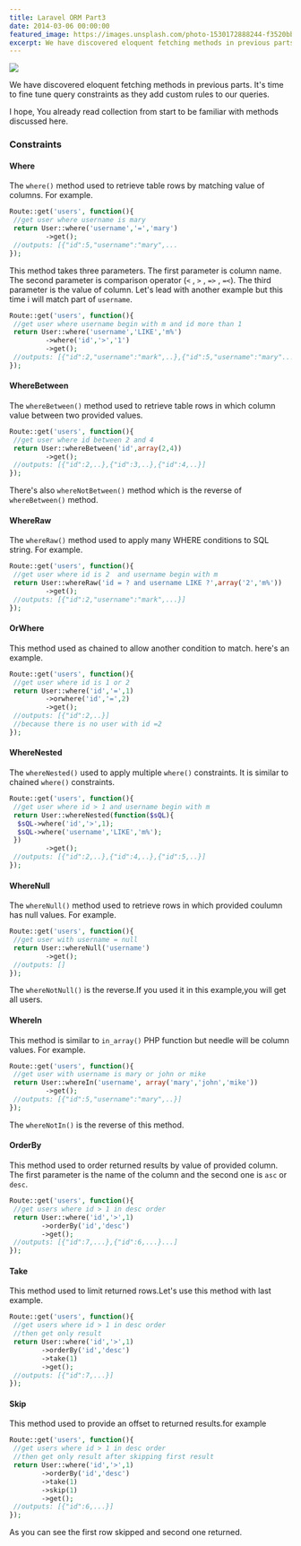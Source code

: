 ```yaml
---
title: Laravel ORM Part3
date: 2014-03-06 00:00:00
featured_image: https://images.unsplash.com/photo-1530172888244-f3520bbeaa55
excerpt: We have discovered eloquent fetching methods in previous parts. It's time to fine tune query constraints as they add custom rules to our queries.
---
```


![](https://images.unsplash.com/photo-1530172888244-f3520bbeaa55)

We have discovered eloquent fetching methods in previous parts. It's time to fine tune query constraints as they add custom rules to our queries.

I hope, You already read collection from start to be familiar with methods discussed here.

### Constraints

#### Where

The `where()` method used to retrieve table rows by matching value of columns. For example.

```php
Route::get('users', function(){
 //get user where username is mary
 return User::where('username','=','mary')
         ->get();
 //outputs: [{"id":5,"username":"mary",...
});
```

This method takes three parameters. The first parameter is column name. The second parameter is comparison operator (`<` , `>` , `=>` , `=<`). The third parameter is the value of column. Let's lead with another example but this time i will match part of `username`.

```php
Route::get('users', function(){
 //get user where username begin with m and id more than 1
 return User::where('username','LIKE','m%')
         ->where('id','>','1')
         ->get();
 //outputs: [{"id":2,"username":"mark",..},{"id":5,"username":"mary"...}]
});
```

#### WhereBetween

The `whereBetween()` method used to retrieve table rows in which column value between two provided values.

```php
Route::get('users', function(){
 //get user where id between 2 and 4
 return User::whereBetween('id',array(2,4))
         ->get();
 //outputs: [{"id":2,..},{"id":3,..},{"id":4,..}]
});
```

There's also `whereNotBetween()` method which is the reverse of `whereBetween()` method.

#### WhereRaw

The `whereRaw()` method used to apply many WHERE conditions to SQL string. For example.

```php
Route::get('users', function(){
 //get user where id is 2  and username begin with m
 return User::whereRaw('id = ? and username LIKE ?',array('2','m%'))
         ->get();
 //outputs: [{"id":2,"username":"mark",...}]
});
```

#### OrWhere

This method used as chained to allow another condition to match. here's an example.

```php
Route::get('users', function(){
 //get user where id is 1 or 2
 return User::where('id','=',1)
         ->orwhere('id','=',2)
         ->get();
 //outputs: [{"id":2,..}]
 //because there is no user with id =2
});
```

#### WhereNested

The `whereNested()` used to apply multiple `where()` constraints. It is similar to chained `where()` constraints.

```php
Route::get('users', function(){
 //get user where id > 1 and username begin with m
 return User::whereNested(function($sQL){
  $sQL->where('id','>',1);
  $sQL->where('username','LIKE','m%');
 })
         ->get();
 //outputs: [{"id":2,..},{"id":4,..},{"id":5,..}]
});
```

#### WhereNull

The `whereNull()` method used to retrieve rows in which provided coulumn has null values. For example.

```php
Route::get('users', function(){
 //get user with username = null
 return User::whereNull('username')
         ->get();
 //outputs: []
});
```

The `whereNotNull()` is the reverse.If you used it in this example,you will get all users.

#### WhereIn

This method is similar to `in_array()` PHP function but needle will be column values. For example.

```php
Route::get('users', function(){
 //get user with username is mary or john or mike
 return User::whereIn('username', array('mary','john','mike'))
         ->get();
 //outputs: [{"id":5,"username":"mary",..}]
});
```

The `whereNotIn()` is the reverse of this method.

#### OrderBy

This method used to order returned results by value of provided column. The first parameter is the name of the column and the second one is `asc` or `desc`.

```php
Route::get('users', function(){
 //get users where id > 1 in desc order
 return User::where('id','>',1)
        ->orderBy('id','desc')
        ->get();
 //outputs: [{"id":7,...},{"id":6,...}...]
});
```

#### Take

This method used to limit returned rows.Let's use this method with last example.

```php
Route::get('users', function(){
 //get users where id > 1 in desc order
 //then get only result
 return User::where('id','>',1)
        ->orderBy('id','desc')
        ->take(1)
        ->get();
 //outputs: [{"id":7,...}]
});
```

#### Skip

This method used to provide an offset to returned results.for example

```php
Route::get('users', function(){
 //get users where id > 1 in desc order
 //then get only result after skipping first result
 return User::where('id','>',1)
        ->orderBy('id','desc')
        ->take(1)
        ->skip(1)
        ->get();
 //outputs: [{"id":6,...}]
});
```

As you can see the first row skipped and second one returned.
